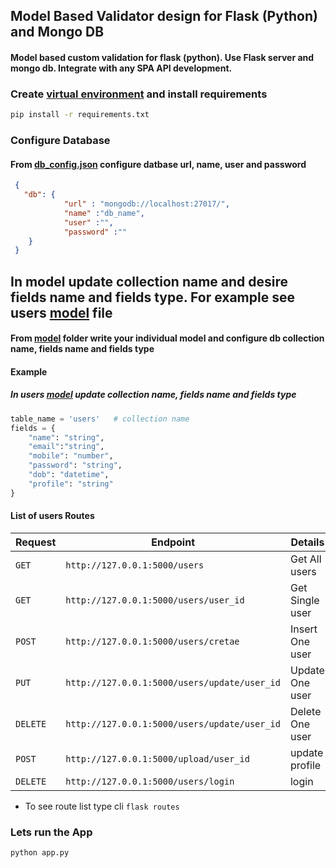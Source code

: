 ## Model Based Validator design for Flask (Python) and Mongo DB
#### Model based custom validation for flask (python). Use Flask server and mongo db. Integrate with any SPA API development.  

### Create [virtual environment]('https://docs.python.org/3/library/venv.html) and install requirements 
```sh
pip install -r requirements.txt
```
### Configure Database
#### From [db_config.json](src/db_config.json) configure datbase url, name, user and password 
```json
 {
   "db": {
            "url" : "mongodb://localhost:27017/",
            "name" :"db_name",  
            "user" :"",
            "password" :""
    }
 }
``` 

## In model update collection name and desire fields name and fields type. For example see users [model](src/models/users.py) file
#### From [model](src/models) folder write your individual model and configure db collection name, fields name and fields type
#### Example
##### In users [model](src/models/users.py) update collection name, fields name and fields type
```py
table_name = 'users'   # collection name
fields = {   
    "name": "string",
    "email":"string",
    "mobile": "number",
    "password": "string",
    "dob": "datetime",
    "profile": "string"
} 
```
#### List of users Routes
| Request | Endpoint |  Details |
| --- | --- | --- |
| `GET` | `http://127.0.0.1:5000/users`| Get All users|
| `GET` | `http://127.0.0.1:5000/users/user_id`| Get Single user|
| `POST` | `http://127.0.0.1:5000/users/cretae`| Insert One user|
| `PUT` | `http://127.0.0.1:5000/users/update/user_id`| Update One user|
| `DELETE` | `http://127.0.0.1:5000/users/update/user_id`| Delete One user|
| `POST` | `http://127.0.0.1:5000/upload/user_id`| update profile|
| `DELETE` | `http://127.0.0.1:5000/users/login`| login|
- To see route list type cli `flask routes`

### Lets run the App
```sh
python app.py 
```

